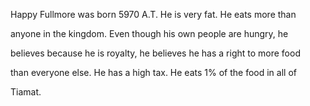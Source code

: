 Happy Fullmore was born 5970 A.T. He is very fat. He eats more than

anyone in the kingdom. Even though his own people are hungry, he

believes because he is royalty, he believes he has a right to more food

than everyone else. He has a high tax. He eats 1% of the food in all of

Tiamat.


